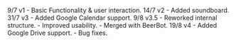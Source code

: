  9/7 v1   - Basic Functionality & user interaction.
14/7 v2   - Added soundboard.
31/7 v3   - Added Google Calendar support.
 9/8 v3.5 - Reworked internal structure.
          - Improved usability.
          - Merged with BeerBot.
19/8 v4   - Added Google Drive support.
          - Bug fixes.

